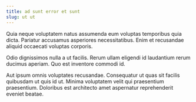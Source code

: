 ```yaml
---
title: ad sunt error et sunt
slug: ut ut
---
```


Quia neque voluptatem natus assumenda eum voluptas temporibus quia dicta. Pariatur accusamus asperiores necessitatibus. Enim et recusandae aliquid occaecati voluptas corporis.

Odio dignissimos nulla a ut facilis. Rerum ullam eligendi id laudantium rerum ducimus aperiam. Quo est inventore commodi id.

Aut ipsum omnis voluptates recusandae. Consequatur ut quas sit facilis quibusdam ut quis id ut. Minima voluptatem velit qui praesentium praesentium. Doloribus est architecto amet aspernatur reprehenderit eveniet beatae.
